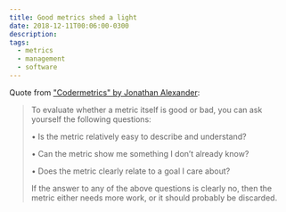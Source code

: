 ```yaml
---
title: Good metrics shed a light
date: 2018-12-11T00:06:00-0300
description:
tags:
  - metrics
  - management
  - software
---
```



Quote from ["Codermetrics" by Jonathan Alexander](https://www.goodreads.com/book/show/12381856-codermetrics):

> To evaluate whether a metric itself is good or bad, you can ask yourself the
> following questions:
> 
> • Is the metric relatively easy to describe and understand?
>
> • Can the metric show me something I don’t already know?
> 
> • Does the metric clearly relate to a goal I care about?
> 
> If the answer to any of the above questions is clearly no, then the metric
> either needs more work, or it should probably be discarded.

